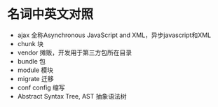 # 名词中英文对照

- ajax 全称Asynchronous JavaScript and XML，异步javascript和XML
- chunk 块
- vendor 摊贩，开发用于第三方包所在目录 
- bundle 包
- module 模块
- migrate 迁移
- conf config 缩写
- Abstract Syntax Tree, AST 抽象语法树
